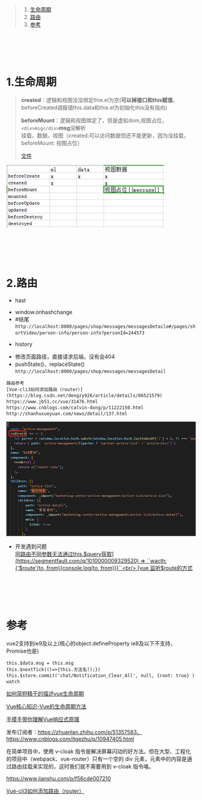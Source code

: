 ﻿  > 1. <a href="#h1"> 生命周期 </a>
  > 2. <a href="#h2"> 路由 </a>
  > 3. <a href="#h3">  </a>
  >    <a href="#ck"> 参考 </a>

  <br/><br/><br/><br/>

  ###  <h1 id="h1"> 1.生命周期 </h1>

  > **created**：逻辑和视图没没绑定thie.el为空(**可以掉接口和this赋值**，beforeCreated调报错this.data和this.el为初始化this没有指向)<br/>
  >
  > **beforeMount**：逻辑和视图绑定了，但是虚拟dom,视图占位，``<div>msg</div>``**msg**没解析<br/>
  > 挂载，数据，视图（created:可以访问数据但还不能更新，因为没挂载，beforeMount: 视图占位）<br/>
  >
  > [文件](./life.html)

  ![图片1](./img/vue2-1.png)

  


  <br/><br/><br/><br/>

  ###  <h1 id="h2"> 2.路由 </h1>

  + hast

   - window.onhashchange
   - #结尾
     <br/>```http://localhost:8080/pages/shop/messages/messagesDetailo#/pages/shortVideo/person-info/person-info?personId=244573```

  + history

   - 修改页面路径，直接请求后端，没有会404
   - pushState()、replaceState()
     <br/>```http://localhost:8080/pages/shop/messages/messagesDetail```

  ```
  路由参考
  [Vue-cli3如何添加路由（router）](https://blog.csdn.net/dengzy926/article/details/86521579)
  https://www.jb51.cc/vue/31476.html
  https://www.cnblogs.com/calvin-dong/p/11222150.html
  http://shanhuxueyuan.com/news/detail/137.html
  ```

  ![动态重定向](./img/动态重定向.png)

  + 开发遇到问题<br/>
  [同路由不同参数无法通过this.$query获取](https://segmentfault.com/q/1010000009329520) => ``wacth: {'$route'(to, from){console.log(to, from)}}``<br/>
  [vue 监听$route的方式](https://blog.csdn.net/m0_38073829/article/details/79072195)<br/>

  <br/><br/><br/><br/>

  ###  <h1 id="ck"> 参考 </h1>

vue2支持到ie9及以上(核心的object.defineProperty ie8及以下不支持，Promise也是)

  ```
  this.$data.msg = this.msg
  this.$nextTick(()=>{this.方法名();})
  this.$store.commit('chat/Notification_Clear_All', null, {root: true} )
  watch
  ```

  [如何简短精干的描述vue生命周期](https://www.jianshu.com/p/a165474f620e)

  [Vue核心知识-Vue的生命周期方法](https://www.jianshu.com/p/ca50f0651fe0)

  [手摸手带你理解Vue响应式原理](https://mp.weixin.qq.com/s?__biz=MzI4OTY2MzE0OA==&mid=2247486683&idx=1&sn=2171032be7b0ad58e957bdf22aaf70b9&chksm=ec2afd18db5d740e4fab45f2af60a88d61a03e614f35066a28d5a85cf73d7ecf61a1c38318df&mpshare=1&scene=1&srcid=&sharer_sharetime=1593480923272&sharer_shareid=7c051bef8d1eeee00a3c6ff9c1514600&key=7fa4c9207b4feb1fd45e105b2e33a6a8f8dd9029a5453f8f6b53455d9bb4d4f39e5dfd1f8e521ebf42a84deaf6e45b43ce967ede6f34e6994054ef29bb0afffb3937464f7d3d739377f37b9272f4381d&ascene=1&uin=MzExOTA2NzkyNg%3D%3D&devicetype=Windows+10+x64&version=62090523&lang=zh_CN&exportkey=AwF%2BpcLZXB4JqRBh4wUHPCg%3D&pass_ticket=eu4%2B9AfWrv6A1J6FRRkkaRm3YWQy5kJFhT4YFzpN9NsMmLd86tDzyMrOQzooM2B1)

  发布订阅者：https://zhuanlan.zhihu.com/p/51357583、https://www.cnblogs.com/itgezhu/p/10947405.html

  []()

  在简单项目中，使用  v-cloak 指令是解决屏幕闪动的好方法。但在大型、工程化的项目中（webpack、vue-router）只有一个空的 div 元素，元素中的内容是通过路由挂载来实现的，这时我们就不需要用到 v-cloak 指令咯。

  https://www.jianshu.com/p/f56cde007210

  [Vue-cli3如何添加路由（router）](https://blog.csdn.net/dengzy926/article/details/86521579)
